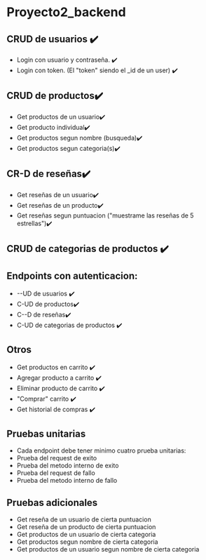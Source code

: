 # Proyecto2_backend
## CRUD de usuarios ✔️
 * Login con usuario y contraseña. ✔️
 * Login con token. (El "token" siendo el _id de un user) ✔️
## CRUD de productos✔️
 * Get productos de un usuario✔️
 * Get producto individual✔️
 * Get productos segun nombre (busqueda)✔️
 * Get productos segun categoria(s)✔️
## CR-D de reseñas✔️
 * Get reseñas de un usuario✔️
 * Get reseñas de un producto✔️
 * Get reseñas segun puntuacion ("muestrame las reseñas de 5 estrellas")✔️
## CRUD de categorias de productos ✔️

## Endpoints con autenticacion:
* --UD de usuarios ✔️
* C-UD de productos✔️
* C--D de reseñas✔️
* C-UD de categorias de productos ✔️

## Otros
 * Get productos en carrito ✔️
 * Agregar producto a carrito ✔️
 * Eliminar producto de carrito ✔️
 * "Comprar" carrito ✔️
 * Get historial de compras ✔️

## Pruebas unitarias
  * Cada endpoint debe tener minimo cuatro prueba unitarias:
  * Prueba del request de exito
  * Prueba del metodo interno de exito
  * Prueba del request de fallo
  * Prueba del metodo interno de fallo
  
## Pruebas adicionales
 * Get reseña de un usuario de cierta puntuacion
 * Get reseña de un producto de cierta puntuacion
 * Get productos de un usuario de cierta categoria
 * Get productos segun nombre de cierta categoria
 * Get productos de un usuario segun nombre de cierta categoria
